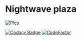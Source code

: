 # Nightwave plaza
[![Pics](https://i.paste.pics/9RXM4.png)](https://nightwave-plaza.herokuapp.com)

[![Codacy Badge](https://api.codacy.com/project/badge/Grade/e874d9c317c34ea6a06584d329286a75)](https://app.codacy.com/manual/gedzsarjuncomuniti/symfony?utm_source=github.com&utm_medium=referral&utm_content=Cvar1984/symfony&utm_campaign=Badge_Grade_Dashboard)
[![CodeFactor](https://www.codefactor.io/repository/github/cvar1984/symfony/badge/master)](https://www.codefactor.io/repository/github/cvar1984/symfony/overview/master)
